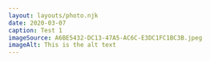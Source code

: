```yaml
---
layout: layouts/photo.njk
date: 2020-03-07
caption: Test 1
imageSource: A6BE5432-DC13-47A5-AC6C-E3DC1FC1BC3B.jpeg
imageAlt: This is the alt text
---
```




